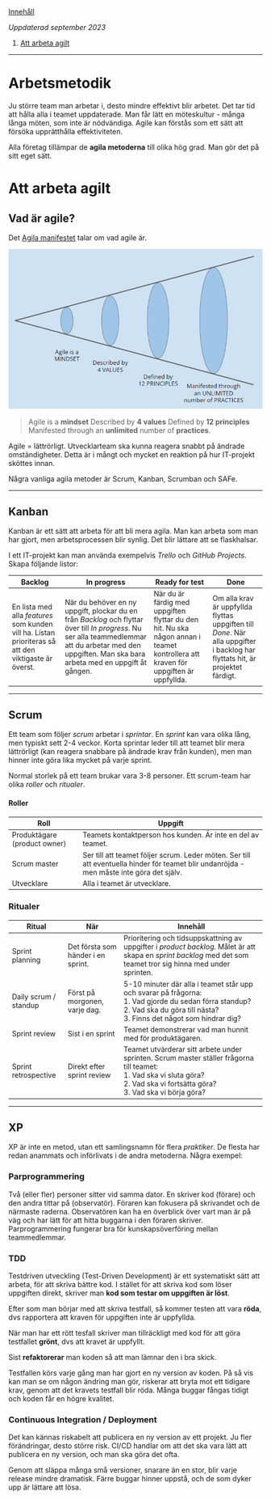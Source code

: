[Innehåll](README.md)

*Uppdaterad september 2023*

1. [Att arbeta agilt](#att-arbeta-agilt)

---

# Arbetsmetodik
Ju större team man arbetar i, desto mindre effektivt blir arbetet. Det tar tid att hålla alla i teamet uppdaterade. Man får lätt en möteskultur - många långa möten, som inte är nödvändiga. Agile kan förstås som ett sätt att försöka upprätthålla effektiviteten.

Alla företag tillämpar de **agila metoderna** till olika hög grad. Man gör det på sitt eget sätt.


# Att arbeta agilt
## Vad är agile?
Det [Agila manifestet](https://agilemanifesto.org/) talar om vad agile är.

![Agile is](../img/agile.png)
> Agile is a **mindset** 
> Described by **4 values** 
> Defined by **12 principles** 
> Manifested through an **unlimited** number of **practices**.


Agile = lättrörligt. Utvecklarteam ska kunna reagera snabbt på ändrade omständigheter. Detta är i mångt och mycket en reaktion på hur IT-projekt sköttes innan.

Några vanliga agila metoder är Scrum, Kanban, Scrumban och SAFe.

---
## Kanban
Kanban är ett sätt att arbeta för att bli mera agila. Man kan arbeta som man har gjort, men arbetsprocessen blir synlig. Det blir lättare att se flaskhalsar.

I ett IT-projekt kan man använda exempelvis *Trello* och *GitHub Projects*. Skapa följande listor:

|Backlog |In progress |Ready for test |Done |
|-|-|-|-|
|En lista med alla *features* som kunden vill ha. Listan prioriteras så att den viktigaste är överst. |När du behöver en ny uppgift, plockar du en från *Backlog* och flyttar över till *In progress*. Nu ser alla teammedlemmar att du arbetar med den uppgiften. Man ska bara arbeta med en uppgift åt gången. |När du är färdig med uppgiften flyttar du den hit. Nu ska någon annan i teamet kontrollera att kraven för uppgiften är uppfyllda. |Om alla krav är uppfyllda flyttas uppgiften till *Done*. När alla uppgifter i backlog har flyttats hit, är projektet färdigt. |


---
## Scrum
Ett team som följer *scrum* arbetar i *sprintar*. En *sprint* kan vara olika lång, men typiskt sett 2-4 veckor. Korta sprintar leder till att teamet blir mera lättrörligt (kan reagera snabbare på ändrade krav från kunden), men man hinner inte göra lika mycket på varje sprint.

Normal storlek på ett team brukar vara 3-8 personer. Ett scrum-team har olika *roller* och *ritualer*.

#### Roller
| Roll | Uppgift |
|------|---------|
| Produktägare (product owner) | Teamets kontaktperson hos kunden. Är inte en del av teamet. |
| Scrum master | Ser till att teamet följer scrum. Leder möten. Ser till att eventuella hinder för teamet blir undanröjda - men måste inte göra det själv. |
| Utvecklare | Alla i teamet är utvecklare. |

### Ritualer
| Ritual | När | Innehåll |
|--------|-----|----------|
| Sprint planning       | Det första som händer i en sprint. | Prioritering och tidsuppskattning av uppgifter i *product backlog*. Målet är att skapa en *sprint backlog* med det som teamet tror sig hinna med under sprinten. |
| Daily scrum / standup | Först på morgonen, varje dag. | 5-10 minuter där alla i teamet står upp och svarar på frågorna: <br> 1. Vad gjorde du sedan förra standup? <br> 2. Vad ska du göra till nästa? <br> 3. Finns det något som hindrar dig? |
| Sprint review         | Sist i en sprint | Teamet demonstrerar vad man hunnit med för produktägaren. |
| Sprint retrospective  | Direkt efter sprint review | Teamet utvärderar sitt arbete under sprinten. Scrum master ställer frågorna till teamet: <br> 1. Vad ska vi sluta göra? <br> 2. Vad ska vi fortsätta göra? <br> 3. Vad ska vi börja göra? |


---
## XP
XP är inte en metod, utan ett samlingsnamn för flera *praktiker*. De flesta har redan anammats och införlivats i de andra metoderna. Några exempel:

### Parprogrammering
Två (eller fler) personer sitter vid samma dator. En skriver kod (förare) och den andra tittar på (observatör). Föraren kan fokusera på skrivandet och de närmaste raderna. Observatören kan ha en överblick över vart man är på väg och har lätt för att hitta buggarna i den föraren skriver. Parprogrammering fungerar bra för kunskapsöverföring mellan teammedlemmar.

### TDD
Testdriven utveckling (Test-Driven Development) är ett systematiskt sätt att arbeta, för att skriva bättre kod. I stället för att skriva kod som löser uppgiften direkt, skriver man **kod som testar om uppgiften är löst**.

Efter som man börjar med att skriva testfall, så kommer testen att vara **röda**, dvs rapportera att kraven för uppgiften inte är uppfyllda.

När man har ett rött tesfall skriver man tillräckligt med kod för att göra testfallet **grönt**, dvs att kravet är uppfyllt.

Sist **refaktorerar** man koden så att man lämnar den i bra skick.

Testfallen körs varje gång man har gjort en ny version av koden. På så vis kan man se om någon ändring man gör, riskerar att bryta mot ett tidigare krav, genom att det kravets testfall blir röda. Många buggar fångas tidigt och koden får en högre kvalitet.

### Continuous Integration / Deployment
Det kan kännas riskabelt att publicera en ny version av ett projekt. Ju fler förändringar, desto större risk. CI/CD handlar om att det ska vara lätt att publicera en ny version, och man ska göra det ofta.

Genom att släppa många små versioner, snarare än en stor, blir varje release mindre dramatisk. Färre buggar hinner uppstå, och de som dyker upp är lättare att lösa.
